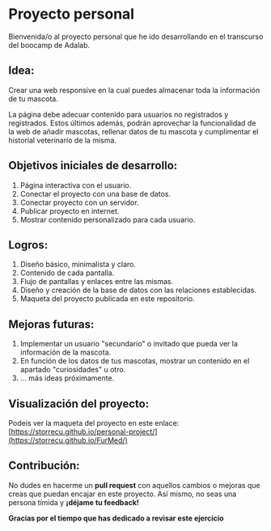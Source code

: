 

# Proyecto personal
Bienvenida/o al proyecto personal que he ido desarrollando en el transcurso del boocamp de Adalab.

## Idea:
Crear una web responsive en la cual puedes almacenar toda la información de tu mascota. 

La página debe adecuar contenido para usuarios no registrados y registrados. 
Estos últimos además, podrán aprovechar la funcionalidad de la web de añadir mascotas, rellenar datos de tu mascota y cumplimentar el historial veterinario de la misma. 

## Objetivos iniciales de desarrollo: 
1. Página interactiva con el usuario.
2. Conectar el proyecto con una base de datos. 
3. Conectar proyecto con un servidor. 
4. Publicar proyecto en internet. 
5. Mostrar contenido personalizado para cada usuario.

## Logros:
1. Diseño básico, minimalista y claro.
2. Contenido de cada pantalla.
3. Flujo de pantallas y enlaces entre las mismas. 
4. Diseño y creación de la base de datos con las relaciones establecidas.
5. Maqueta del proyecto publicada en este repositorio.

## Mejoras futuras:
1. Implementar un usuario "secundario" o invitado que pueda ver la información de la mascota. 
2. En función de los datos de tus mascotas, mostrar un contenido en el apartado "curiosidades" u otro. 
3. ... más ideas próximamente.

## Visualización del proyecto: 
Podeis ver la maqueta del proyecto en este enlace: [https://storrecu.github.io/personal-project/](https://storrecu.github.io/FurMed/)

## Contribución: 
No dudes en hacerme un **pull request** con aquellos cambios o mejoras que creas que puedan encajar en este proyecto. 
Así mismo, no seas una persona tímida y **¡déjame tu feedback!**

**Gracias por el tiempo que has dedicado a revisar este ejercicio**


